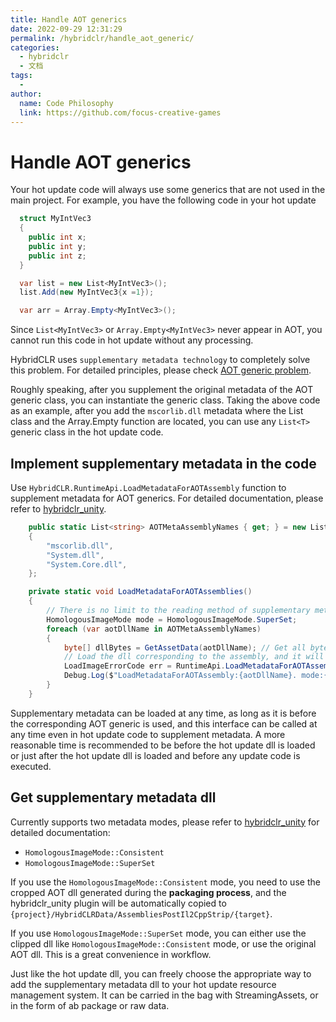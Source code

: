 ```yaml
---
title: Handle AOT generics
date: 2022-09-29 12:31:29
permalink: /hybridclr/handle_aot_generic/
categories:
  - hybridclr
  - 文档
tags:
  - 
author: 
  name: Code Philosophy
  link: https://github.com/focus-creative-games
---
```


# Handle AOT generics

Your hot update code will always use some generics that are not used in the main project. For example, you have the following code in your hot update

```csharp
  struct MyIntVec3
  {
    public int x;
    public int y;
    public int z;
  }

  var list = new List<MyIntVec3>();
  list.Add(new MyIntVec3{x =1});

  var arr = Array.Empty<MyIntVec3>();
```

Since `List<MyIntVec3>` or `Array.Empty<MyIntVec3>` never appear in AOT, you cannot run this code in hot update without any processing.

HybridCLR uses `supplementary metadata technology` to completely solve this problem. For detailed principles, please check [AOT generic problem](/en/hybridclr/aot_generic/).

Roughly speaking, after you supplement the original metadata of the AOT generic class, you can instantiate the generic class. Taking the above code as an example, after you add the `mscorlib.dll` metadata where the List class and the Array.Empty function are located, you can use any `List<T>` generic class in the hot update code.

## Implement supplementary metadata in the code

Use `HybridCLR.RuntimeApi.LoadMetadataForAOTAssembly` function to supplement metadata for AOT generics. For detailed documentation, please refer to [hybridclr_unity](/en/hybridclr/hybridclr_unity/).

```csharp
    public static List<string> AOTMetaAssemblyNames { get; } = new List<string>()
    {
        "mscorlib.dll",
        "System.dll",
        "System.Core.dll",
    };

    private static void LoadMetadataForAOTAssemblies()
    {
        // There is no limit to the reading method of supplementary metadata dll files, you can get them from ab, StreamingAssets, or naked file downloads
        HomologousImageMode mode = HomologousImageMode.SuperSet;
        foreach (var aotDllName in AOTMetaAssemblyNames)
        {
            byte[] dllBytes = GetAssetData(aotDllName); // Get all bytes of an aot dll file
            // Load the dll corresponding to the assembly, and it will be hooked automatically. Once the native function of the aot generic function does not exist, use the interpreter version code
            LoadImageErrorCode err = RuntimeApi.LoadMetadataForAOTAssembly(dllBytes, mode);
            Debug.Log($"LoadMetadataForAOTAssembly:{aotDllName}. mode:{mode} ret:{err}");
        }
    }
```

Supplementary metadata can be loaded at any time, as long as it is before the corresponding AOT generic is used, and this interface can be called at any time even in hot update code to supplement metadata. A more reasonable time is recommended to be before the hot update dll is loaded or just after the hot update dll is loaded and before any update code is executed.


## Get supplementary metadata dll

Currently supports two metadata modes, please refer to [hybridclr_unity](/en/hybridclr/hybridclr_unity/) for detailed documentation:

- `HomologousImageMode::Consistent`
- `HomologousImageMode::SuperSet`

If you use the `HomologousImageMode::Consistent` mode, you need to use the cropped AOT dll generated during the **packaging process**, and the hybridclr_unity plugin will be automatically copied to `{project}/HybridCLRData/AssembliesPostIl2CppStrip/{target}`.

If you use `HomologousImageMode::SuperSet` mode, you can either use the clipped dll like `HomologousImageMode::Consistent` mode, or use the original AOT dll. This is a great convenience in workflow.

Just like the hot update dll, you can freely choose the appropriate way to add the supplementary metadata dll to your hot update resource management system. It can be carried in the bag with StreamingAssets, or in the form of ab package or raw data.

